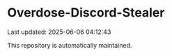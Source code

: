 # Overdose-Discord-Stealer

Last updated: 2025-06-06 04:12:43

This repository is automatically maintained.
